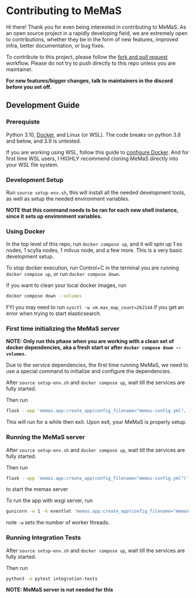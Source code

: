 # Contributing to MeMaS
Hi there! Thank you for even being interested in contributing to MeMaS. As an open source project in a rapidly developing field, we are extremely open to contributions, whether they be in the form of new features, improved infra, better documentation, or bug fixes.

To contribute to this project, please follow the [fork and pull request](https://docs.github.com/en/get-started/quickstart/contributing-to-projects) workflow. Please do not try to push directly to this repo unless you are maintainer. 

**For new features/bigger changes, talk to maintainers in the discord before you set off.**

## Development Guide

### Prerequiste
Python 3.10, [Docker](https://www.docker.com/), and Linux (or WSL). The code breaks on python 3.8 and below, and 3.9 is untested.

If you are working using WSL, follow this guide to [configure Docker](https://docs.docker.com/desktop/wsl/). And for first time WSL users, I HIGHLY recommend cloning MeMaS directly into your WSL file system.
### Development Setup

Run `source setup-env.sh`, this will install all the needed development tools, as well as setup the needed environment variables. 

**NOTE that this command needs to be ran for each new shell instance, since it sets up environment variables.**
### Using Docker
In the top level of this repo, run `docker compose up`, and it will spin up 1 es nodes, 1 scylla nodes, 1 milvus node, and a few more. This is a very basic development setup.

To stop docker execution, run Control+C in the terminal you are running `docker compose up`, or run `docker compose down`.

If you want to clean your local docker images, run 
```bash
docker compose down --volumes
```

FYI you may need to run `sysctl -w vm.max_map_count=262144` if you get an error when trying to start elasticsearch.

### First time initializing the MeMaS server
**NOTE: Only run this phase when you are working with a clean set of docker dependencies, aka a fresh start or after `docker compose down --volumes`.**

Due to the service dependencies, the first time running MeMaS, we need to use a special command to initialize and configure the dependencies.

After `source setup-env.sh` and `docker compose up`, wait till the services are fully started.

Then run 
```bash
flask --app 'memas.app:create_app(config_filename="memas-config.yml", first_init=True)' run
```

This will run for a while then exit. Upon exit, your MeMaS is properly setup.

### Running the MeMaS server
After `source setup-env.sh` and `docker compose up`, wait till the services are fully started.

Then run 
```bash
flask --app 'memas.app:create_app(config_filename="memas-config.yml")' run
``` 
to start the memas server

To run the app with wsgi server, run
```bash
gunicorn -w 1 -k eventlet 'memas.app:create_app(config_filename="memas-config.yml")'
```
note `-w` sets the number of worker threads. 

### Running Integration Tests
After `source setup-env.sh` and `docker compose up`, wait till the services are fully started.

Then run 
```bash
python3 -m pytest integration-tests
```

**NOTE: MeMaS server is not needed for this**